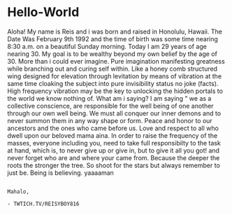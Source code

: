 # Hello-World
Aloha! My name is Reis and i was born and raised in Honolulu, Hawaii. The Date Was February 9th 1992 and the time of birth was some time nearing 8:30 a.m. on a beautiful Sunday morning. Today I am 29 years of age nearing 30. My goal is to be wealthy beyond my own belief by the age of 30. More than i could ever imagine. Pure imagination manifesting greatness while branching out and curing self within. Like a honey comb structured wing designed for elevation through levitation by means of vibration at the same time cloaking the subject into pure invisibility status no joke (facts). High frequency vibration may be the key to unlocking the hidden portals to the world we know nothing of. What am i saying? I am saying " we as a collective conscience, are responsible for the well being of one another through our own well being. We must all conquer our inner demons and to never summon them in any way shape or form. Peace and honor to our ancestors and the ones who came before us. Love and respect to all who dwell upon our beloved mama aina. In order to raise the frequency of the masses, everyone including you, need to take full responsibilty to the task at hand, which is, to never give up or give in, but to give it all you got! and never forget who are and where your came from. Because the deeper the roots the stronger the tree. So shoot for the stars but always remember to just be. Being is believing. yaaaaman
                                                                          
                                                                              Mahalo,
                                                                                     - TWTICH.TV/REISYBOY816
